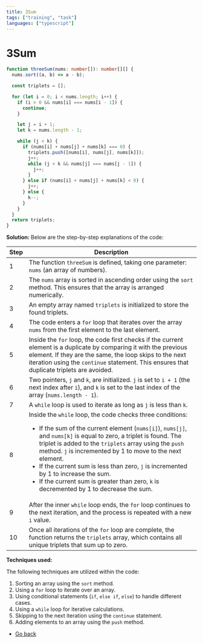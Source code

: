 ```yaml
---
title: 3Sum
tags: ["training", "task"]
languages: ["typescript"]
---
```


# 3Sum

```typescript
function threeSum(nums: number[]): number[][] {
  nums.sort((a, b) => a - b);

  const triplets = [];

  for (let i = 0; i < nums.length; i++) {
    if (i > 0 && nums[i] === nums[i - 1]) {
      continue;
    }

    let j = i + 1;
    let k = nums.length - 1;

    while (j < k) {
      if (nums[i] + nums[j] + nums[k] === 0) {
        triplets.push([nums[i], nums[j], nums[k]]);
        j++;
        while (j < k && nums[j] === nums[j - 1]) {
          j++;
        }
      } else if (nums[i] + nums[j] + nums[k] < 0) {
        j++;
      } else {
        k--;
      }
    }
  }
  return triplets;
}
```

**Solution:**
Below are the step-by-step explanations of the code:

| Step | Description                                                                                                                                                                                                                                                                                                                                                                                                                                                                                                    |
| ---- | -------------------------------------------------------------------------------------------------------------------------------------------------------------------------------------------------------------------------------------------------------------------------------------------------------------------------------------------------------------------------------------------------------------------------------------------------------------------------------------------------------------- |
| 1    | The function `threeSum` is defined, taking one parameter: `nums` (an array of numbers).                                                                                                                                                                                                                                                                                                                                                                                                                        |
| 2    | The `nums` array is sorted in ascending order using the `sort` method. This ensures that the array is arranged numerically.                                                                                                                                                                                                                                                                                                                                                                                    |
| 3    | An empty array named `triplets` is initialized to store the found triplets.                                                                                                                                                                                                                                                                                                                                                                                                                                    |
| 4    | The code enters a `for` loop that iterates over the array `nums` from the first element to the last element.                                                                                                                                                                                                                                                                                                                                                                                                   |
| 5    | Inside the `for` loop, the code first checks if the current element is a duplicate by comparing it with the previous element. If they are the same, the loop skips to the next iteration using the `continue` statement. This ensures that duplicate triplets are avoided.                                                                                                                                                                                                                                     |
| 6    | Two pointers, `j` and `k`, are initialized. `j` is set to `i + 1` (the next index after `i`), and `k` is set to the last index of the array (`nums.length - 1`).                                                                                                                                                                                                                                                                                                                                               |
| 7    | A `while` loop is used to iterate as long as `j` is less than `k`.                                                                                                                                                                                                                                                                                                                                                                                                                                             |
| 8    | Inside the `while` loop, the code checks three conditions: <ul><li>If the sum of the current element (`nums[i]`), `nums[j]`, and `nums[k]` is equal to zero, a triplet is found. The triplet is added to the `triplets` array using the `push` method. `j` is incremented by 1 to move to the next element.</li><li>If the current sum is less than zero, `j` is incremented by 1 to increase the sum.</li><li>If the current sum is greater than zero, `k` is decremented by 1 to decrease the sum.</li></ul> |
| 9    | After the inner `while` loop ends, the `for` loop continues to the next iteration, and the process is repeated with a new `i` value.                                                                                                                                                                                                                                                                                                                                                                           |
| 10   | Once all iterations of the `for` loop are complete, the function returns the `triplets` array, which contains all unique triplets that sum up to zero.                                                                                                                                                                                                                                                                                                                                                         |

**Techniques used:**

The following techniques are utilized within the code:

1. Sorting an array using the `sort` method.
2. Using a `for` loop to iterate over an array.
3. Using conditional statements (`if`, `else if`, `else`) to handle different cases.
4. Using a `while` loop for iterative calculations.
5. Skipping to the next iteration using the `continue` statement.
6. Adding elements to an array using the `push` method.

- [Go back](../readme.md)
